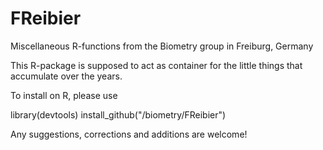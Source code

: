 # FReibier
Miscellaneous R-functions from the Biometry group in Freiburg, Germany

This R-package is supposed to act as container for the little things that accumulate over the years.

To install on R, please use

library(devtools)
install_github("/biometry/FReibier")

Any suggestions, corrections and additions are welcome!
